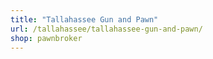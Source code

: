 ```yaml
---
title: "Tallahassee Gun and Pawn"
url: /tallahassee/tallahassee-gun-and-pawn/
shop: pawnbroker
---
```

